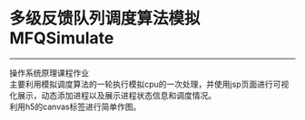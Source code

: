 # 多级反馈队列调度算法模拟 MFQSimulate
<hr>
操作系统原理课程作业<br>
主要利用模拟调度算法的一轮执行模拟cpu的一次处理，并使用jsp页面进行可视化展示，动态添加进程以及展示进程状态信息和调度情况。<br>
利用h5的canvas标签进行简单作图。<br>
